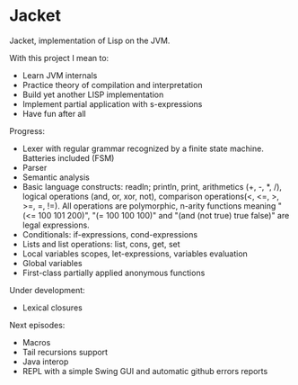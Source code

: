 Jacket
===

Jacket, implementation of Lisp on the JVM.

With this project I mean to:
* Learn JVM internals
* Practice theory of compilation and interpretation
* Build yet another LISP implementation
* Implement partial application with s-expressions
* Have fun after all

Progress:
* Lexer with regular grammar recognized by a finite state machine. Batteries included (FSM)
* Parser
* Semantic analysis
* Basic language constructs: readln; println, print, arithmetics (+, -, *, /), logical operations (and, or, xor, not), comparison operations(<, <=, >, >=, =, !=). All operations are polymorphic, n-arity functions meaning "(<= 100 101 200)", "(= 100 100 100)" and "(and (not true) true false)" are legal expressions.
* Conditionals: if-expressions, cond-expressions
* Lists and list operations: list, cons, get, set
* Local variables scopes, let-expressions, variables evaluation
* Global variables
* First-class partially applied anonymous functions

Under development:
* Lexical closures

Next episodes:
* Macros
* Tail recursions support
* Java interop
* REPL with a simple Swing GUI and automatic github errors reports
